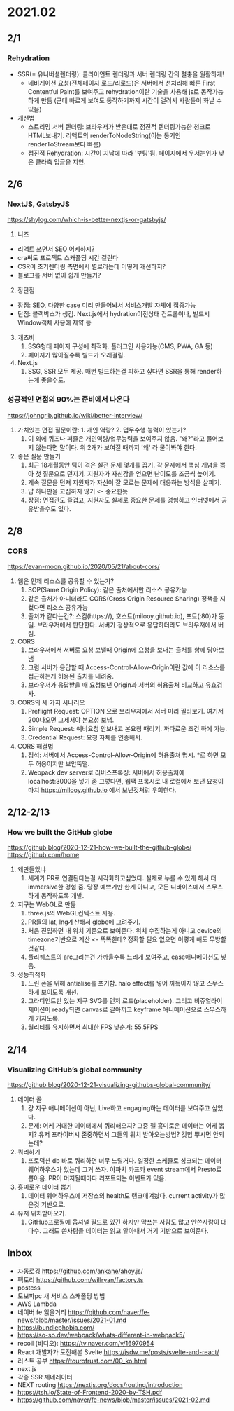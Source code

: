 # 2021.02

## 2/1

### Rehydration

- SSR(= 유니버셜렌더링): 클라이언트 렌더링과 서버 렌더링 간의 절충을 원활하게!
  - 네비게이션 요청(전체페이지 로드/리로드)은 서버에서 선처리해 빠른 First Contentful Paint를 보여주고 rehydration이란 기술을 사용해 js로 동작가능하게 만듦 (근데 빠르게 보여도 동작하기까지 시간이 걸려서 사람들이 화날 수 있음)
- 개선법
  - 스트리밍 서버 렌더링: 브라우저가 받은대로 점진적 렌더링가능한 청크로 HTML보내기. 리액트의 renderToNodeString(이는 동기인 renderToStream보다 빠름)
  - 점진적 Rehydration: 시간이 지남에 따라 '부팅'됨. 페이지에서 우서눈위가 낮은 클라측 업글을 지연.

## 2/6

### NextJS, GatsbyJS

https://shylog.com/which-is-better-nextjs-or-gatsbyjs/

1. 니즈

- 리액트 쓰면서 SEO 어케하지?
- cra써도 프로젝트 스캐폴딩 시간 걸린다
- CSR이 초기렌더링 측면에서 별로라는데 어떻게 개선하지?
- 블로그를 서버 없이 쉽게 만들기?

2. 장단점

- 장점: SEO, 다양한 case 미리 만들어놔서 서비스개발 자체에 집중가능
- 단점: 블랙박스가 생김. Next.js에서 hydration이전상태 컨트롤이나, 빌드시 Window객체 사용에 제약 등

3. 개츠비
   1. SSG형태 페이지 구성에 최적화. 플러그인 사용가능(CMS, PWA, GA 등)
   2. 페이지가 많아질수록 빌드가 오래걸림.
4. Next.js
   1. SSG, SSR 모두 제공. 매번 빌드하는걸 피하고 싶다면 SSR을 통해 render하는게 좋을수도.

### 성공적인 면접의 90%는 준비에서 나온다

https://johngrib.github.io/wiki/better-interview/

1. 가치있는 면접 질문이란: 1. 개인 역량? 2. 업무수행 능력이 있는가?
   1. 이 외에 퀴즈나 퍼즐은 개인역량/업무능력을 보여주지 않음. "왜?"라고 물어보지 않는다면 말이다. 위 2개가 보여질 때까지 '왜' 라 물어봐야 한다.
2. 좋은 질문 만들기
   1. 최근 18개월동안 팀이 겪은 실전 문제 몇개를 꼽기. 각 문제에서 핵심 개념을 뽑아 첫 질문으로 던지기. 지원자가 자신감을 얻으면 난이도를 조금씩 높이기.
   2. 계속 질문을 던져 지원자가 자신이 잘 모르는 문제에 대응하는 방식을 살피기.
   3. 답 하나만을 고집하지 않기 <- 중요한듯
   4. 장점: 면접관도 즐겁고, 지원자도 실제로 중요한 문제를 경험하고 인터넷에서 공유받을수도 없다.

## 2/8

### CORS

https://evan-moon.github.io/2020/05/21/about-cors/

1. 웹은 언제 리소스를 공유할 수 있는가?
   1. SOP(Same Origin Policy): 같은 출처에서만 리소스 공유가능
   2. 같은 출처가 아니더라도 CORS(Cross Origin Resource Sharing) 정책을 지켰다면 리소스 공유가능
   3. 출처가 같다는건?: 스킴(https://), 호스트(milooy.github.io), 포트(:80)가 동일. 브라우저에서 판단한다. 서버가 정상적으로 응답하더라도 브라우저에서 버림.
2. CORS
   1. 브라우저에서 서버로 요청 보낼때 Origin에 요청을 보내는 출처를 함께 담아보냄
   2. 그럼 서버가 응답할 때 Access-Control-Allow-Origin이란 값에 이 리소스를 접근하는게 허용된 출처를 내려줌.
   3. 브라우저가 응답받을 때 요청보낸 Origin과 서버의 허용출처 비교하고 유효검사.
3. CORS의 세 가지 시나리오
   1. Preflight Request: OPTION 으로 브라우저에서 서버 미리 찔러보기. 여기서 200나오면 그제서야 본요청 보냄.
   2. Simple Request: 예비요청 안보내고 본요청 때리기. 까다로운 조건 하에 가능.
   3. Credential Request: 요청 자체를 인증해서.
4. CORS 해결법
   1. 정석: 서버에서 Access-Control-Allow-Origin에 허용출처 명시. \*로 하면 모두 허용이지만 보안뚝떨.
   2. Webpack dev server로 리버스프록싱: 서버에서 허용출처에 localhost:3000을 넣기 좀 그렇다면, 웹팩 프록시로 내 로컬에서 보낸 요청이 마치 https://milooy.github.io 에서 보낸것처럼 우회한다.

## 2/12-2/13

### How we built the GitHub globe
https://github.blog/2020-12-21-how-we-built-the-github-globe/
https://github.com/home

1. 왜만들었냐
   1. 세계가 PR로 연결된다는걸 시각화하고싶었다. 실제로 누를 수 있게 해서 더 immersive한 경험 줌. 당장 예쁘기만 한게 아니고, 모든 디바이스에서 스무스하게 동작하도록 개발.
2. 지구는 WebGL로 만듦
   1. three.js의 WebGL컨텍스트 사용.
   2. PR들의 lat, lng계산해서 globe에 그려주기.
   3. 처음 진입하면 내 위치 기준으로 보여준다. 위치 수집하는게 아니고 device의 timezone기반으로 계산 <- 똑똑한데? 정확할 필요 없으면 이렇게 해도 무방할것같다.
   4. 풀리퀘스트의 arc그리는건 가까울수록 느리게 보여주고, ease애니메이션도 넣음.
3. 성능최적화
   1. 느린 폰을 위해 antialise를 포기함. halo effect를 넣어 까득이지 않고 스무스하게 보이도록 개선.
   2. 그라디언트만 있는 지구 SVG를 먼저 로드(placeholder). 그리고 비쥬얼라이제이션이 ready되면 canvas로 갈아끼고 keyframe 애니메이션으로 스무스하게 커지도록.
   3. 퀄리티를 유지하면서 최대한 FPS 낮춘거: 55.5FPS

## 2/14

### Visualizing GitHub’s global community
https://github.blog/2020-12-21-visualizing-githubs-global-community/

1. 데이터 골
   1. 걍 지구 애니메이션이 아닌, Live하고 engaging하는 데이터를 보여주고 싶었다.
   2. 문제: 어케 거대한 데이터에서 쿼리해오지? 그중 젤 흥미로운 데이터는 어케 뽑지? 유저 프라이버시 존중하면서 그들의 위치 받아오는방법? 깃헙 뿌시면 안되는데?
2. 쿼리하기
   1. 프로덕션 db 바로 쿼리하면 너무 느릴거다. 일정한 스케쥴로 싱크되는 데이터 웨어하우스가 있는데 그거 쓰자. 아파치 카프카 event stream에서 Presto로 뽑아옴. PR이 머지될때마다 리포트되는 이벤트가 있음.
3. 흥미로운 데이터 뽑기
   1. 데이터 웨어하우스에 저장소의 health도 랭크매겨놨다. current activity가 많은것 기반으로.
4. 유저 위치받아오기. 
   1. GitHub프로필에 옵셔널 필드로 있긴 하지만 막쓰는 사람도 많고 안쓴사람이 대다수. 그래도 쓴사람들 데이터는 읽고 알아내서 거기 기반으로 보여준다.
## Inbox

- 자동로깅 https://github.com/ankane/ahoy.js/
- 팩토리 https://github.com/willryan/factory.ts
- postcss
- 토보파pc 새 서비스 스캐폴딩 방법
- AWS Lambda
- 네이버 fe 읽을거리 https://github.com/naver/fe-news/blob/master/issues/2021-01.md
- https://bundlephobia.com/
- https://so-so.dev/webpack/whats-different-in-webpack5/
- recoil (비디오): https://tv.naver.com/v/16970954
- React 개발자가 도전해본 Svelte https://jsdw.me/posts/svelte-and-react/
- 러스트 공부 https://tourofrust.com/00_ko.html
- next.js
- 각종 SSR 제네레이터
- NEXT routing https://nextjs.org/docs/routing/introduction
- https://tsh.io/State-of-Frontend-2020-by-TSH.pdf
- https://github.com/naver/fe-news/blob/master/issues/2021-02.md
